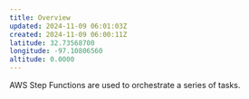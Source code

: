 ```yaml
---
title: Overview
updated: 2024-11-09 06:01:03Z
created: 2024-11-09 06:00:11Z
latitude: 32.73568700
longitude: -97.10806560
altitude: 0.0000
---
```


AWS Step Functions are used to orchestrate a series of tasks.